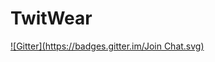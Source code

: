 # TwitWear
[![Gitter](https://badges.gitter.im/Join Chat.svg)](https://gitter.im/teshi04/TwitWear?utm_source=badge&utm_medium=badge&utm_campaign=pr-badge&utm_content=badge)
